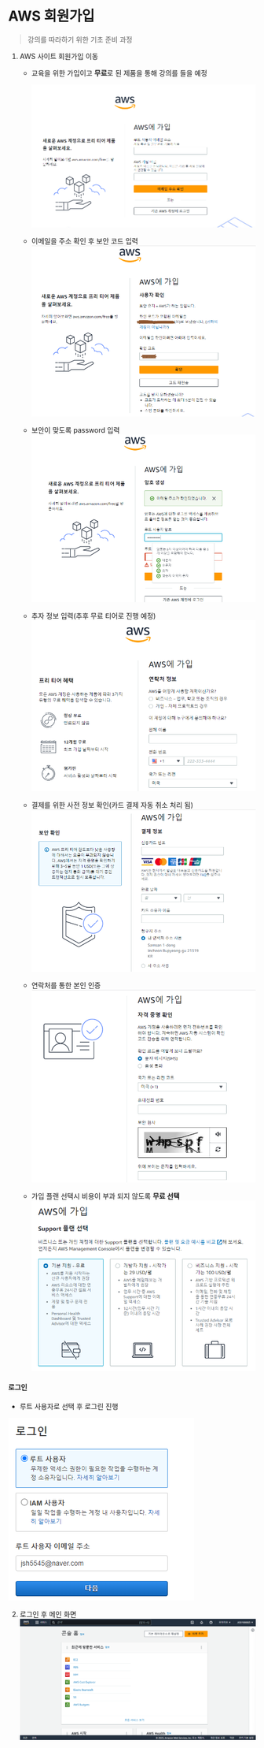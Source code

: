 # AWS 회원가입

> 강의를 따라하기 위한 기초 준비 과정

1. AWS 사이트 회원가입 이동

   - 교육을 위한 가입이고 **무료**로 된 제품을 통해 강의를 들을 예정

     ![image-20230315112813832](assets/image-20230315112813832.png)

   - 이메일을 주소 확인 후 보안 코드 입력
     ![image-20230315113450801](assets/image-20230315113450801.png)

   - 보안이 맞도록 password 입력
     ![image-20230315113547140](assets/image-20230315113547140.png)
   - 추자 정보 입력(추후 무료 티어로 진행 예정)
     ![image-20230315113650929](assets/image-20230315113650929.png)
   - 결제를 위한 사전 정보 확인(카드 결제 자동 취소 처리 됨)
     ![image-20230315114214969](assets/image-20230315114214969.png)
   - 연락처를 통한 본인 인증
     ![image-20230315114409535](assets/image-20230315114409535.png)
   - 가입 플랜 선택시 비용이 부과 되지 않도록 **무료 선택**
     ![image-20230315114537816](assets/image-20230315114537816.png)





#### 로그인

- 루트 사용자로 선택 후 로그린 진행

![image-20230315114652180](assets/image-20230315114652180.png)



2. 로그인 후 메인 화면
   ![image-20230315114820710](assets/image-20230315114820710.png)